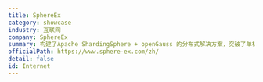 ```yaml
---
title: SphereEx
category: showcase
industry: 互联网
company: SphereEx
summary: 构建了Apache ShardingSphere + openGauss 的分布式解决方案，突破了单机性能瓶颈，使用 16 台服务器在超过 1 小时的测试中，得到了平均超过 1000 万 tpmC 的结果。部署openGauss服务器节点数为11~20个。
officialPath: https://www.sphere-ex.com/zh/
detail: false
id: Internet
---
```

